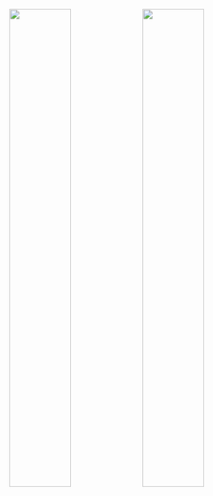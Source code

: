 <img align = "left" width = "47%" src = "https://github-readme-stats.vercel.app/api?username=Apollointhehouse&show_icons=true&theme=tokyonight"></img>
<img align = "left" width = "47%" src = "https://github-readme-stats.vercel.app/api/top-langs/?username=Apollointhehouse&layout=compact&theme=tokyonight"></img>
